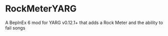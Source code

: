 # RockMeterYARG
A BepInEx 6 mod for YARG v0.12.1+ that adds a Rock Meter and the ability to fail songs
